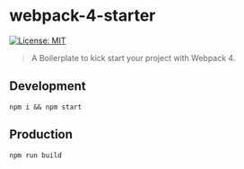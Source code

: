 # webpack-4-starter
[![License: MIT](https://img.shields.io/badge/License-MIT-yellow.svg)](LICENSE)

> A Boilerplate to kick start your project with Webpack 4.

## Development

```
npm i && npm start
```

## Production

```
npm run build
```

